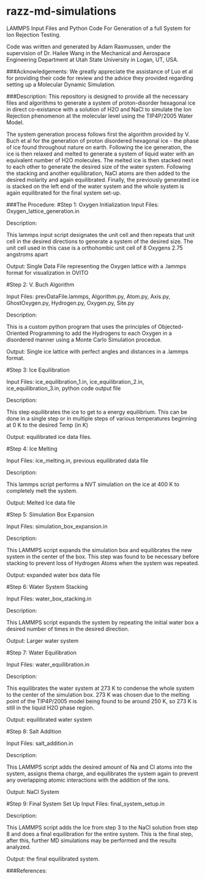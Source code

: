 # razz-md-simulations
LAMMPS Input Files and Python Code For Generation of a full System for Ion Rejection Testing. 

Code was written and generated by Adam Rasmussen, under the supervision of Dr. Hailee Wang in the Mechanical and Aerospace Engineering Department at Utah State University in Logan, UT, USA. 

###Acknowledgements:
	We greatly appreciate the assistance of Luo et al for providing their code for review and the advice they provided regarding setting up a Molecular Dynamic Simulation. 

###Description:
This repository is designed to provide all the necessary files and algorithms to generate a system of proton-disorder hexagonal ice in direct co-existance with a solution of H2O and NaCl to simulate the Ion Rejection phenomenon at the molecular level using the TIP4P/2005 Water Model. 

The system generation process follows first the algorithm provided by V. Buch et al for the generation of proton disordered hexagonal ice - the phase of ice found throughout nature on earth. Following the ice generation, the ice is then relaxed and melted to generate a system of liquid water with an  equivalent number of H2O molecules. The melted ice is then stacked next to each other to generate the desired size of the water system. Following the stacking and another equilibration, NaCl atoms are then added to the desired molarity and again equilibrated. Finally, the previously generated ice is stacked on the left end of the water system and the whole system is again equilibrated for the final system set-up. 

###The Procedure:
#Step 1: Oxygen Initialization
Input Files: Oxygen_lattice_generation.in

Description: 

This lammps input script designates the unit cell and then repeats that unit cell in the desired directions to generate a system of the desired size. The unit cell used in this case is a orthohombic unit cell of 8 Oxygens 2.75 angstroms apart

Output: Single Data File representing the Oxygen lattice with a .lammps format for visualization in OVITO 

#Step 2: V. Buch Algorithm

Input Files: prevDataFile.lammps, Algorithm.py, Atom.py, Axis.py, GhostOxygen.py, Hydrogen.py, Oxygen.py, Site.py
	
Description: 

This is a custom python program that uses the principles of Objected-Oriented Programming to add the Hydrogens to each Oxygen in a disordered manner using a Monte Carlo Simulation procedue.

Output: Single ice lattice with perfect angles and distances in a .lammps format.

#Step 3: Ice Equilibration

Input Files: ice_equilibration_1.in, ice_equilibration_2.in, ice_equilibration_3.in, python code output file
	
Description: 

This step equilibrates the ice to get to a energy equilibrium. This can be done in a single step or in multiple steps of various temperatures beginning at 0 K to the desired Temp (in K)

Output: equilibrated ice data files. 

#Step 4: Ice Melting

Input Files: ice_melting.in, previous equilibrated data file

Description: 

This lammps script performs a NVT simulation on the ice at 400 K to completely melt the system.

Output: Melted Ice data file

#Step 5: Simulation Box Expansion

Input Files: simulation_box_expansion.in

Description: 

This LAMMPS script expands the simulation box and equilibrates the new system in the center of the box. This step was found to be necessary before stacking to prevent loss of Hydrogen Atoms when the system was repeated. 

Output: expanded water box data file

#Step 6: Water System Stacking
	
Input Files: water_box_stacking.in

Description: 

This LAMMPS script expands the system by repeating the initial water box a desired number of times in the desired direction. 

Output: Larger water system

#Step 7: Water Equilibration

Input Files: water_equilibration.in

Description: 

This equilibrates the water system at 273 K to condense the whole system to the center of the simulation box. 273 K was chosen due to the melting point of the TIP4P/2005 model being found to be around 250 K, so 273 K is still in the liquid H2O phase region. 

Output: equilibrated water system

#Step 8: Salt Addition

Input Files: salt_addition.in

Description: 

This LAMMPS script adds the desired amount of Na and Cl atoms into the system, assigns thema charge, and equilibrates the system again to prevent any overlapping atomic interactions with the addition of the ions.

Output: NaCl System

#Step 9: Final System Set Up
Input Files: final_system_setup.in

Description: 

This LAMMPS script adds the Ice from step 3 to the NaCl solution from step 8 and does a final equilibration for the entire system. This is the final step, after this, further MD simulations may be performed and the results analyzed. 

Output: the final equilibrated system.


###References:

